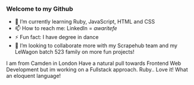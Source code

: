 ### Welcome to my Github 
- 🌱 I’m currently learning Ruby, JavaScript, HTML and CSS
- 📫 How to reach me: LinkedIn = *awaritefe*
- ⚡ Fun fact: I have degree in dance 
- 👯 I’m looking to collaborate more with my Scrapehub team and my LeWagon batch 523 family on more fun projects!

I am from Camden in London 
Have a natural pull towards Frontend Web Development but im working on a Fullstack approach. 
Ruby.. Love it! What an eloquent language! 
